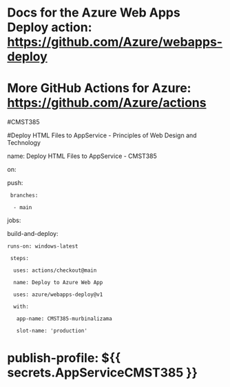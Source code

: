 # Docs for the Azure Web Apps Deploy action: https://github.com/Azure/webapps-deploy

# More GitHub Actions for Azure: https://github.com/Azure/actions

 

#CMST385

#Deploy HTML Files to AppService - Principles of Web Design and Technology

name: Deploy HTML Files to AppService - CMST385

on:

  push:

     branches:

      - main

jobs:

  build-and-deploy:

    runs-on: windows-latest

     steps:

      uses: actions/checkout@main

      name: Deploy to Azure Web App

      uses: azure/webapps-deploy@v1

      with:

       app-name: CMST385-murbinalizama

       slot-name: 'production'

# publish-profile: ${{ secrets.AppServiceCMST385 }}
